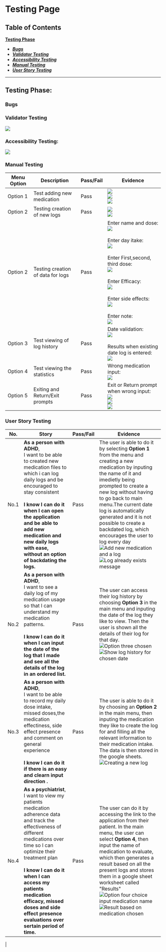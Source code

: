 # Testing Page
## Table of Contents
 [**Testing Phase**](#testing-phase)
  * [***Bugs***](#bugs)
  * [***Validator Testing***](#validator-testing)
  * [***Accessibility Testing***](#accessibility-testing)
  * [***Manual Testing***](#manual-testing)
  * [***User Story Testing***](#user-story-testing)

  ***

  ## **Testing Phase:**
  ### **Bugs**

  ### **Validator Testing**

  ![](docs/screenshots/pep8_validation_result.jpg)

  ### **Accessibility Testing:**

  ![](docs/screenshots/lighthouse_accessibility.jpg)

  ### **Manual Testing**
  |Menu Option      |  Description             |Pass/Fail|Evidence                     | 
  |-----------------|--------------------------|---------|-----------------------------|
  |Option 1      |Test adding new medication<br>|Pass| ![](docs/screenshots/testing/new_med_test.jpg)<br> ![](docs/screenshots/testing/new_med_prompt_test.jpg)<br> ![](docs/screenshots/testing/new_med_prompt_no_test.jpg)|
  |Option 2      |Testing creation of new logs|Pass|![](docs/screenshots/testing/create_log_test.jpg)<br> ![](docs/screenshots/testing/log_med_test.jpg)|
  |Option 2      |Testing creation of data for logs|Pass|Enter name and dose:<br> ![](docs/screenshots/testing/log_med_dose_test.jpg)<br><br> Enter day itake:<br> ![](docs/screenshots/testing/day_intake_test.jpg)<br><br> Enter First,second, third dose:<br> ![](docs/screenshots/testing/dose_one_test.jpg)<br><br> Enter Efficacy:<br> ![](docs/screenshots/testing/efficacy_test.jpg)<br><br> Enter side effects:<br> ![](docs/screenshots/testing/side_effects_test.jpg)<br><br> Enter note:<br> ![](docs/screenshots/testing/note_test.jpg)|
  |Option 3      |Test viewing of log history|Pass|Date validation:<br> ![](docs/screenshots/testing/view_log_date_test.jpg)<br><br> Results when existing date log is entered:<br> ![](docs/screenshots/testing/view_date_testing_two.jpg)|
  |Option 4      |Test viewing the statistics|Pass|Wrong medication input:<br> ![](docs/screenshots/testing/view_stats_test.jpg)|
  |Option 5      |Exiting and Return/Exit prompts|Pass|Exit or Return prompt when wrong input:<br> ![](docs/screenshots/testing/new_med_prompt_no_test.jpg)<br> ![](docs/screenshots/testing/return_exit_test.jpg)<br> ![](docs/screenshots/testing/exit_return_test_two.jpg)|

  ### **User Story Testing**

 |No. |Story                |Pass/Fail|Evidence                     | 
 |----|---------------------|---------|-----------------------------|
 |No.1|**As a person with ADHD**, <br> I want to be able to created new medication files to which i can log daily logs and be encouraged to stay consistent  <br><br> **I know I can do it when I can open the application and be able to add new medication and new daily logs with ease, without an option of backdating the logs.**|Pass|The user is able to do it by selecting **Option 1** from the menu and creating a new medication by inputing the name of it and imedietly being prompted to create a new log without having to go back to main menu.The current date log is automatically generated and it is not possible to create a backdated log, which encourages the user to log every day <br>![Add new medication and a log](docs/screenshots/option_one.jpg)<br> ![Log already exists message](docs/screenshots/log_exists_skip.jpg)|
 |No.2|**As a person with ADHD**, <br> I want to see a daily log of my medication usage so that I can understand my medication patterns. <br><br> **I know I can do it when I can input the date of the log that I made and see all the details of the log in an ordered list.**|Pass|The user can access their log history by choosing **Option 3** in the main menu and inputing the date of the log they like to view. Then the user is shown all the details of their log for that day.<br> ![Option three chosen](docs/screenshots/option_three.jpg)<br> ![Show log history for chosen date](docs/screenshots/option_three_result.jpg)|
 |No.3|**As a person with ADHD**, <br> I want to be able to record my daily dose intake, missed doses,the medication effectiness, side effect presence and comment on general experience <br><br> **I know I can do it if there is an easy and clearn input direction .**|Pass|The user is able to do it by choosing an **Option 2** in the main menu, then inputing the medication they like to create the log for and filling all the relevant information to their medication intake. The data is then stored in the google sheets.<br> ![Creating a new log](docs/screenshots/option_two.jpg)|
 |No.4|**As a psychiatrist**, <br> I want to view my patients medication adherence data and track the effectiveness of different medications over time so I can optimize their treatment plan<br><br> **I know I can do it when I can access my patients medication efficacy, missed doses and side effect presence evaluations over sertain period of time.**|Pass|The user can do it by accessing the link to the application from their patient. In the main menu, the user can select **Option 4**, then input the name of medication to evaluate, which then generates a result based on all the present logs and stores them in a google sheet worksheet called "Results"<br> ![Option four choice input medication name](docs/screenshots/option_four.jpg)<br>![Result based on medication chosen](docs/screenshots/evaluate_meds.jpg)
|
